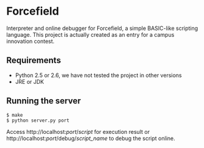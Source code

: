 # Forcefield
Interpreter and online debugger for Forcefield, a simple BASIC-like scripting language.
This project is actually created as an entry for a campus innovation contest.

## Requirements
- Python 2.5 or 2.6, we have not tested the project in other versions
- JRE or JDK

## Running the server
    $ make
    $ python server.py port

Access http://localhost:*port*/*script* for execution result
or http://localhost:*port*/debug/*script_name* to debug the script online.

